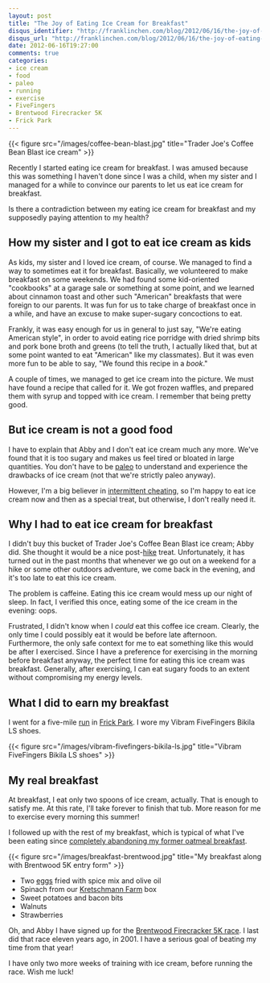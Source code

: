 ```yaml
---
layout: post
title: "The Joy of Eating Ice Cream for Breakfast"
disqus_identifier: "http://franklinchen.com/blog/2012/06/16/the-joy-of-eating-ice-cream-for-breakfast/"
disqus_url: "http://franklinchen.com/blog/2012/06/16/the-joy-of-eating-ice-cream-for-breakfast/"
date: 2012-06-16T19:27:00
comments: true
categories: 
- ice cream
- food
- paleo
- running
- exercise
- FiveFingers
- Brentwood Firecracker 5K
- Frick Park
---
```

{{< figure src="/images/coffee-bean-blast.jpg" title="Trader Joe's Coffee Bean Blast ice cream" >}}

Recently I started eating ice cream for breakfast. I was amused because this was something I haven't done since I was a child, when my sister and I managed for a while to convince our parents to let us eat ice cream for breakfast.

Is there a contradiction between my eating ice cream for breakfast and my supposedly paying attention to my health?

<!--more-->

## How my sister and I got to eat ice cream as kids

As kids, my sister and I loved ice cream, of course. We managed to find a way to sometimes eat it for breakfast. Basically, we volunteered to make breakfast on some weekends. We had found some kid-oriented "cookbooks" at a garage sale or something at some point, and we learned about cinnamon toast and other such "American" breakfasts that were foreign to our parents. It was fun for us to take charge of breakfast once in a while, and have an excuse to make super-sugary concoctions to eat.

Frankly, it was easy enough for us in general to just say, "We're eating American style", in order to avoid eating rice porridge with dried shrimp bits and pork bone broth and greens (to tell the truth, I actually liked that, but at some point wanted to eat "American" like my classmates). But it was even more fun to be able to say, "We found this recipe in a *book*."

A couple of times, we managed to get ice cream into the picture. We must have found a recipe that called for it. We got frozen waffles, and prepared them with syrup and topped with ice cream. I remember that being pretty good.

## But ice cream is not a good food

I have to explain that Abby and I don't eat ice cream much any more. We've found that it is too sugary and makes us feel tired or bloated in large quantities. You don't have to be [paleo](/categories/paleo/) to understand and experience the drawbacks of ice cream (not that we're strictly paleo anyway).

However, I'm a big believer in [intermittent cheating](http://www.t-nation.com/free_online_article/most_recent/in_defense_of_cheat_days), so I'm happy to eat ice cream now and then as a special treat, but otherwise, I don't really need it.

## Why I had to eat ice cream for breakfast

I didn't buy this bucket of Trader Joe's Coffee Bean Blast ice cream; Abby did. She thought it would be a nice post-[hike](/categories/hiking/) treat. Unfortunately, it has turned out in the past months that whenever we go out on a weekend for a hike or some other outdoors adventure, we come back in the evening, and it's too late to eat this ice cream.

The problem is caffeine. Eating this ice cream would mess up our night of sleep. In fact, I verified this once, eating some of the ice cream in the evening: oops.

Frustrated, I didn't know when I *could* eat this coffee ice cream. Clearly, the only time I could possibly eat it would be before late afternoon. Furthermore, the only safe context for me to eat something like this would be after I exercised. Since I have a preference for exercising in the morning before breakfast anyway, the perfect time for eating this ice cream was breakfast. Generally, after exercising, I can eat sugary foods to an extent without compromising my energy levels.

## What I did to earn my breakfast

I went for a five-mile [run](/categories/running/) in [Frick Park](/categories/frick-park/). I wore my Vibram FiveFingers Bikila LS shoes.

{{< figure src="/images/vibram-fivefingers-bikila-ls.jpg" title="Vibram FiveFingers Bikila LS shoes" >}}

## My real breakfast

At breakfast, I eat only two spoons of ice cream, actually. That is enough to satisfy me. At this rate, I'll take forever to finish that tub. More reason for me to exercise every morning this summer!

I followed up with the rest of my breakfast, which is typical of what I've been eating since [completely abandoning my former oatmeal breakfast](/blog/2011/10/23/paleo-diet-experimentation/).

{{< figure src="/images/breakfast-brentwood.jpg" title="My breakfast along with Brentwood 5K entry form" >}}

- Two [eggs](/blog/2011/11/28/thankful-for-the-free-range-orange-yolked-eggs/) fried with spice mix and olive oil
- Spinach from our [Kretschmann Farm](http://www.kretschmannfarm.com/) box
- Sweet potatoes and bacon bits
- Walnuts
- Strawberries

Oh, and Abby I have signed up for the [Brentwood Firecracker 5K race](http://www.brentwood5k.com/). I last did that race eleven years ago, in 2001. I have a serious goal of beating my time from that year!

I have only two more weeks of training with ice cream, before running the race. Wish me luck!
